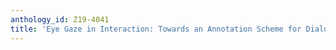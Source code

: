 ```yaml
---
anthology_id: Z19-4041
title: 'Eye Gaze in Interaction: Towards an Annotation Scheme for Dialogue'
---
```

